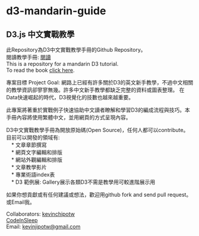 # d3-mandarin-guide
## D3.js 中文實戰教學

此Repository為D3中文實戰教學手冊的Github Repository。  
閱讀教學手冊: <a href="http://d3mandaringuide.com/" target="_blank">閱讀</a>  
This is a repository for a mandarin D3 tutorial.  
To read the book <a href="http://d3mandaringuide.com/" target="_blank">click here</a>. 


專案目標 Project Goal: 
網路上已經有許多關於D3的英文新手教學，不過中文相關的教學資訊卻寥寥無幾。許多中文新手教學都缺乏完整的資料或圖表整理。 在Data快速崛起的時代，D3視覺化的技數也越來越重要。

此專案將著重於實戰例子快速協助中文讀者瞭解和學習D3的編成流程與技巧。本手冊內容將使用繁體中文，並用網頁的方式呈現內容。

D3中文實戰教學手冊為開放原始碼(Open Source)，任何人都可以contribute。   
目前可以開發的領域有:  
&emsp;* 文章章節撰寫  
&emsp;* 網頁文字編輯和排版  
&emsp;* 網站外觀編輯和排版  
&emsp;* 文章教學影片  
&emsp;* 專業術語index表  
&emsp;* D3 範例展: Gallery展示各類D3不需是教學用可較進階展示用  

如果你想貢獻或有任何建議或想法，歡迎用github fork and send pull request。  
或Email我。  

Collaborators:
<a href="https://github.com/kevinchipotw" target="_blank">kevinchipotw</a>  
<a href="https://github.com/CodeInSleep" target="_blank">CodeInSleep</a>   
Email: kevinjipotw@gmail.com




















